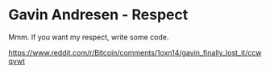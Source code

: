 # Gavin Andresen - Respect

Mmm. If you want my respect, write some code.

https://www.reddit.com/r/Bitcoin/comments/1oxn14/gavin_finally_lost_it/ccwqvwt
